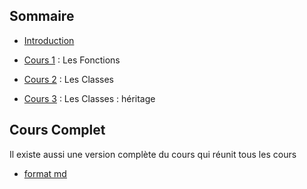 ## Sommaire

- [Introduction](00_intro.md)

- [Cours 1](01_cours1.md) : Les Fonctions

- [Cours 2](02_cours2.md) : Les Classes

- [Cours 3](03_cours3.md) : Les Classes : héritage


## Cours Complet

Il existe aussi une version complète du cours qui réunit tous les cours
- [format md](cours.md)

